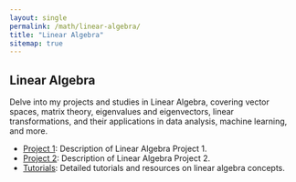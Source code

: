 ```yaml
---
layout: single
permalink: /math/linear-algebra/
title: "Linear Algebra"
sitemap: true
---
```


## Linear Algebra

Delve into my projects and studies in Linear Algebra, covering vector spaces, matrix theory, eigenvalues and eigenvectors, linear transformations, and their applications in data analysis, machine learning, and more.

- [Project 1](#): Description of Linear Algebra Project 1.
- [Project 2](#): Description of Linear Algebra Project 2.
- [Tutorials](#): Detailed tutorials and resources on linear algebra concepts.
